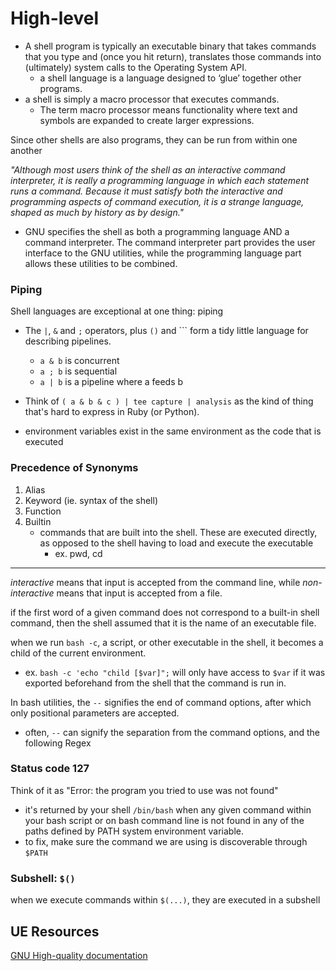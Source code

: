 
# High-level
- A shell program is typically an executable binary that takes commands that you type and (once you hit return), translates those commands into (ultimately) system calls to the Operating System API.
	- a shell language is a language designed to ‘glue’ together other programs.
- a shell is simply a macro processor that executes commands.
	- The term macro processor means functionality where text and symbols are expanded to create larger expressions.

Since other shells are also programs, they can be run from within one another

*"Although most users think of the shell as an interactive command interpreter, it is really a programming language in which each statement runs a command. Because it must satisfy both the interactive and programming aspects of command execution, it is a strange language, shaped as much by history as by design."*
- GNU specifies the shell as both a programming language AND a command interpreter. The command interpreter part provides the user interface to the GNU utilities, while the programming language part allows these utilities to be combined.

### Piping
Shell languages are exceptional at one thing: piping
- The `|`, `&` and `;` operators, plus `()` and ``` form a tidy little language for describing pipelines.
	- `a & b` is concurrent
	- `a ; b` is sequential
	- `a | b` is a pipeline where a feeds b

- Think of `( a & b & c ) | tee capture | analysis` as the kind of thing that's hard to express in Ruby (or Python).

- environment variables exist in the same environment as the code that is executed

### Precedence of Synonyms
1. Alias
2. Keyword (ie. syntax of the shell)
3. Function
4. Builtin
	- commands that are built into the shell. These are executed directly, as opposed to the shell having to load and execute the executable
		- ex. pwd, cd

* * *

*interactive* means that input is accepted from the command line, while *non-interactive* means that input is accepted from a file.

if the first word of a given command does not correspond to a built-in shell command, then the shell assumed that it is the name of an executable file.

when we run `bash -c`, a script, or other executable in the shell, it becomes a child of the current environment.
- ex. `bash -c 'echo "child [$var]";` will only have access to `$var` if it was exported beforehand from the shell that the command is run in.

In bash utilities, the `--` signifies the end of command options, after which only positional parameters are accepted.
- often, `--` can signify the separation from the command options, and the following Regex

### Status code 127
Think of it as "Error: the program you tried to use was not found"
- it's returned by your shell `/bin/bash` when any given command within your bash script or on bash command line is not found in any of the paths defined by PATH system environment variable.
- to fix, make sure the command we are using is discoverable through `$PATH`

### Subshell: `$()`
when we execute commands within `$(...)`, they are executed in a subshell

## UE Resources
[GNU High-quality documentation](https://www.gnu.org/software/bash/manual/bash.html)
